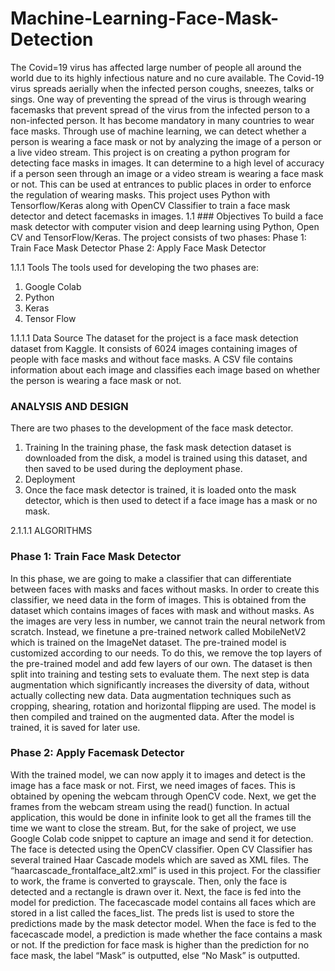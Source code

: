 # Machine-Learning-Face-Mask-Detection
The Covid=19 virus has affected large number of people all around the world due to its highly infectious nature and no cure available. The Covid-19 virus spreads aerially when the infected person coughs, sneezes, talks or sings. One way of preventing the spread of the virus is through wearing facemasks that prevent spread of the virus from the infected person to a non-infected person. It has become mandatory in many countries to wear face masks.
Through use of machine learning, we can detect whether a person is wearing a face mask or not by analyzing the image of a person or a live video stream. This project is on creating a python program for detecting face masks in images. It can determine to a high level of accuracy if a person seen through an image or a video stream is wearing a face mask or not. This can be used at entrances to public places in order to enforce the regulation of wearing masks.
This project uses Python with Tensorflow/Keras along with OpenCV Classifier to train a face mask detector and detect facemasks in images.
1.1	### Objectives 
To build a face mask detector with computer vision and deep learning using Python, Open CV and TensorFlow/Keras.
The project consists of two phases:
Phase 1: Train Face Mask Detector
Phase 2: Apply Face Mask Detector

1.1.1 	Tools
The tools used for developing the two phases are:
1)	Google Colab
2)	Python
3)	Keras
4)	Tensor Flow

1.1.1.1	 Data Source
The dataset for the project is a face mask detection dataset from Kaggle. It consists of 6024 images containing images of people with face masks and without face masks. 
A CSV file contains information about each image and classifies each image based on whether the person is wearing a face mask or not.
 
 ### ANALYSIS AND DESIGN
There are two phases to the development of the face mask detector.
1)	Training
In the training phase, the fask mask detection dataset is downloaded from the disk, a model is trained using this dataset, and then saved to be used during the deployment phase.
2)	Deployment
3)	Once the face mask detector is trained, it is loaded onto the mask detector, which is then used to detect if a face image has a mask or no mask.

 


2.1.1.1 ALGORITHMS 
### Phase 1: Train Face Mask Detector
In this phase, we are going to make a classifier that can differentiate between faces with masks and faces without masks. 
In order to create this classifier, we need data in the form of images. This is obtained from the dataset which contains images of faces with mask and without masks.
As the images are very less in number, we cannot train the neural network from scratch. Instead, we finetune a pre-trained network called MobileNetV2 which is trained on the ImageNet dataset. 
The pre-trained model is customized according to our needs. To do this, we remove the top layers of the pre-trained model and add few layers of our own. 
The dataset is then split into training and testing sets to evaluate them. The next step is data augmentation which significantly increases the diversity of data, without actually collecting new data. Data augmentation techniques such as cropping, shearing, rotation and horizontal flipping are used.
The model is then compiled and trained on the augmented data.
After the model is trained, it is saved for later use.

 ### Phase 2: Apply Facemask Detector
With the trained model, we can now apply it to images and detect is the image has a face mask or not. 
First, we need images of faces. This is obtained by opening the webcam through OpenCV code. Next, we get the frames from the webcam stream using the read() function. 
In actual application, this would be done in infinite look to get all the frames till the time we want to close the stream. But, for the sake of project, we use Google Colab code snippet to capture an image and send it for detection.
The face is detected using the OpenCV classifier. Open CV Classifier has several trained Haar Cascade models which are saved as XML files. The “haarcascade_frontalface_alt2.xml” is used in this project. 
For the classifier to work, the frame is converted to grayscale. Then, only the face is detected and a rectangle is drawn over it. Next, the face is fed into the model for prediction.
The facecascade model contains all faces which are stored in a list called the faces_list. The preds list is used to store the predictions made by the mask detector model.
When the face is fed to the facecascade model, a prediction is made whether the face contains a mask or not. If the prediction for face mask is higher than the prediction for no face mask, the label “Mask” is outputted, else “No Mask” is outputted.
